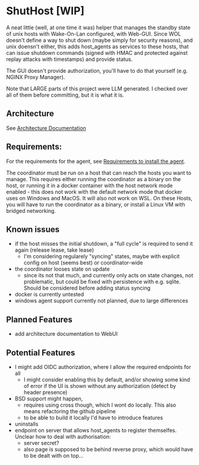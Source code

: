 # ShutHost [WIP]

A neat little (well, at one time it was) helper that manages the standby state of unix hosts with Wake-On-Lan configured, with Web-GUI.
Since WOL doesn't define a way to shut down (maybe simply for security reasons), and unix doensn't either, this adds host_agents as services to these hosts, that can issue shutdown commands (signed with HMAC and protected against replay attacks with timestamps) and provide status.

The GUI doesn't provide authorization, you'll have to do that yourself (e.g. NGINX Proxy Manager).

Note that LARGE parts of this project were LLM generated. I checked over all of them before committing, but it is what it is.

## Architecture

See [Architecture Documentation](coordinator/assets/architecture.md)

## Requirements:

For the requirements for the agent, see [Requirements to install the agent](coordinator/assets/agent_install_requirements_gotchas.md).

The coordinator must be run on a host that can reach the hosts you want to manage.
This requires either running the coordinator as a binary on the host, or running it in a docker container with the host network mode enabled - this does not work with the default network mode that docker uses on Windows and MacOS. It will also not work on WSL. On these Hosts, you will have to run the coordinator as a binary, or install a Linux VM with bridged networking.

## Known issues

* if the host misses the initial shutdown, a "full cycle" is required to send it again (release lease, take lease)
    * I'm considering regularely "syncing" states, maybe with explicit config on host (seems best) or coordinator-wide
* the coordinator looses state on update
    * since its not that much, and currently only acts on state changes, not problematic, but could be fixed with persistence with e.g. sqlite. Should be considered before adding status syncing
* docker is currently untested
* windows agent support currently not planned, due to large differences

## Planned Features

* add architecture documentation to WebUI

## Potential Features

* I might add OIDC authorization, where I allow the required endpoints for all
    * I might consider enabling this by default, and/or showing some kind of error if the UI is shown without any authorization (detect by header presence)
* BSD support might happen, 
    * requires using cross though, which I wont do locally. This also means refactoring the github pipeline
    * to be able to build it locally I'd have to introduce features
* uninstalls
* endpoint on server that allows host_agents to register themselfes. Unclear how to deal with authorisation:
    * server secret?
    * also page is supposed to be behind reverse proxy, which would have to be dealt with on top...

<!-- TODO:
    // poll hosts in the backend with variable polling frequency (whether there is a frontend active or not, should be able to tell with ws_tx.receiver_count() - needs proper updates when the socket was closed, fails ATM)
    // Then add a bunch of documentation to explain:
    coordinator: * binary exposes server on localhost only, reach it from docker (bind localhost (NOT `0.0.0.0`) and in docker `http://host.containers.internal:<port>`)
    // fix issue with some blocking tasks
    // -->
